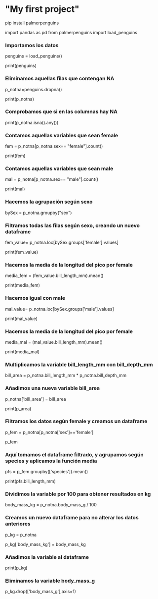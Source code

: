 # "My first project" 

pip install palmerpenguins

import pandas as pd
from palmerpenguins import load_penguins

### Importamos los datos

penguins = load_penguins()

print(penguins)


### Eliminamos aquellas filas que contengan NA


p_notna=penguins.dropna() 

print(p_notna) 


### Comprobamos que si en las columnas hay NA


print(p_notna.isna().any()) 



### Contamos aquellas variables que sean female


fem = p_notna[p_notna.sex== "female"].count() 

print(fem)


### Contamos aquellas variables que sean male


mal = p_notna[p_notna.sex== "male"].count() 

print(mal)


### Hacemos la agrupación según sexo


bySex = p_notna.groupby("sex") 



### Filtramos todas las filas según sexo, creando un nuevo dataframe


fem_value= p_notna.loc[bySex.groups['female'].values] 

print(fem_value)


### Hacemos la media de la longitud del pico por female


media_fem = (fem_value.bill_length_mm).mean() 

print(media_fem)


### Hacemos igual con male


mal_value= p_notna.loc[bySex.groups['male'].values] 

print(mal_value)


### Hacemos la media de la longitud del pico por female


media_mal = (mal_value.bill_length_mm).mean() 

print(media_mal)


### Multiplicamos la variable bill_length_mm con bill_depth_mm


bill_area = p_notna.bill_length_mm * p_notna.bill_depth_mm 

### Añadimos una nueva variable bill_area

p_notna['bill_area'] = bill_area 

print(p_area)


### Filtramos los datos según female y creamos un dataframe


p_fem = p_notna[p_notna['sex']=='female'] 

p_fem


### Aquí tomamos el dataframe filtrado, y agrupamos según species y aplicamos la función media


pfs = p_fem.groupby(['species']).mean() 

print(pfs.bill_length_mm)


### Dividimos la variable por 100 para obtener resultados en kg


body_mass_kg = p_notna.body_mass_g / 100 



### Creamos un nuevo dataframe para no alterar los datos anteriores


p_kg = p_notna 

p_kg['body_mass_kg'] = body_mass_kg 


### Añadimos la variable al dataframe

print(p_kg)


### Eliminamos la variable body_mass_g


p_kg.drop(['body_mass_g'],axis=1) 

